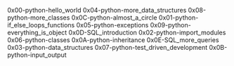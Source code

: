 0x00-python-hello_world              0x04-python-more_data_structures     0x08-python-more_classes          0x0C-python-almost_a_circle
0x01-python-if_else_loops_functions  0x05-python-exceptions               0x09-python-everything_is_object  0x0D-SQL_introduction
0x02-python-import_modules           0x06-python-classes                  0x0A-python-inheritance           0x0E-SQL_more_queries
0x03-python-data_structures          0x07-python-test_driven_development  0x0B-python-input_output   

